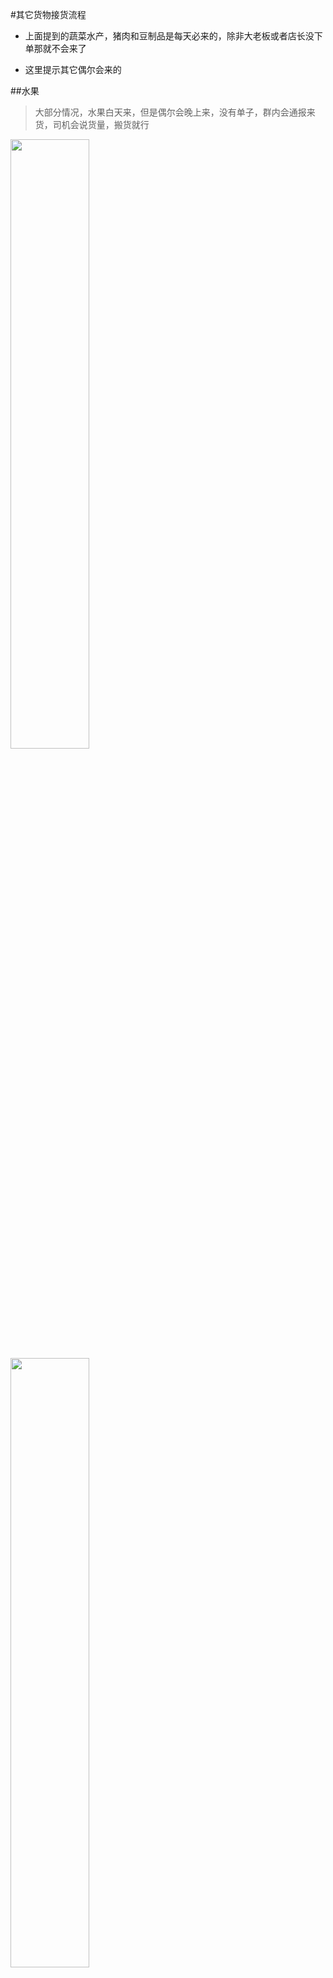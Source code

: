 #其它货物接货流程

* 上面提到的蔬菜水产，猪肉和豆制品是每天必来的，除非大老板或者店长没下单那就不会来了

* 这里提示其它偶尔会来的


##水果

> 大部分情况，水果白天来，但是偶尔会晚上来，没有单子，群内会通报来货，司机会说货量，搬货就行

<img src="./Resources/西瓜到货群内通知.jpeg" width="50%" >

<img src="./Resources/西瓜到货.jpeg" width="50%" >

##干货鸡蛋
> 大部分情况，鸡蛋白天来，但是偶尔会晚上来，搬货对单子就行

<img src="./Resources/干货鸡蛋收货单.jpeg" width="50%" >

<img src="./Resources/鸡蛋到货.jpeg" width="50%" >


##快消馒头或者牛奶
> 馒头以前偶尔会来对单子就行，目前没来过了

待添加

<img src="./Resources/快消馒头收货单.jpeg" width="50%" >


> 牛奶经常会来，不用搬货，司机会自己拿进来，跟运牛奶的司机一起对单就行，司机会自己陈列，记得尽量可能在单子上添加牛奶商品码，就他家牛奶单子没商品码
 
待添加

<img src="./Resources/快消牛奶收货单.jpeg" width="50%" >

> 别的货白天来，不管


